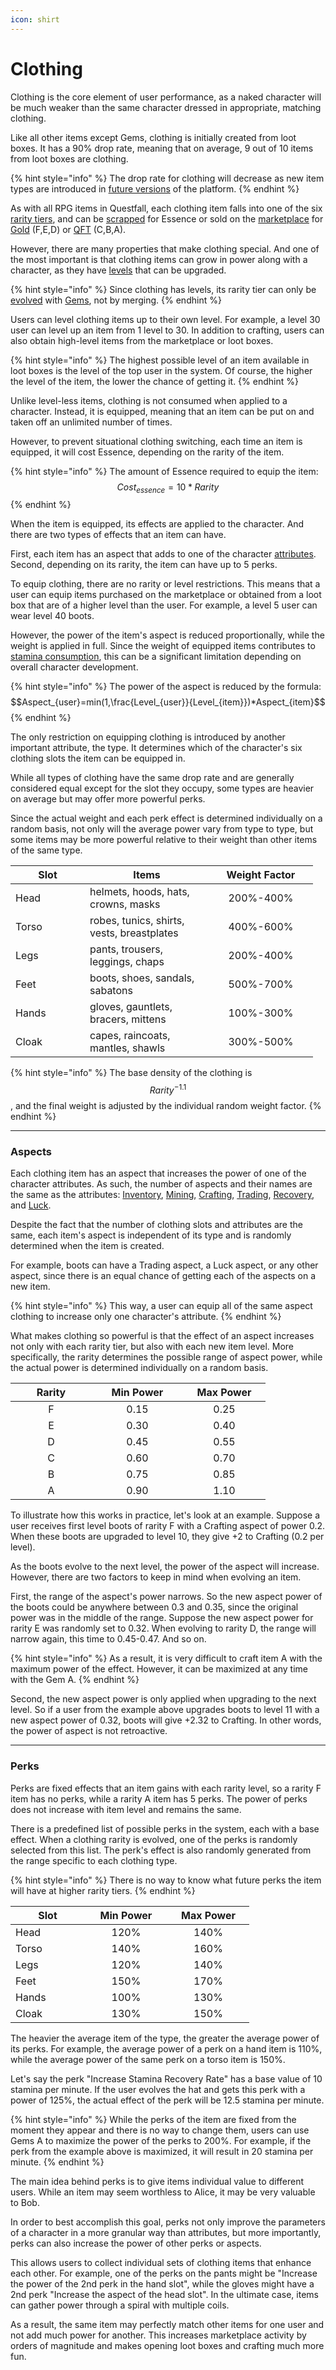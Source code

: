 ```yaml
---
icon: shirt
---
```


# Clothing

Clothing is the core element of user performance, as a naked character will be much weaker than the same character dressed in appropriate, matching clothing.

Like all other items except Gems, clothing is initially created from loot boxes. It has a 90% drop rate, meaning that on average, 9 out of 10 items from loot boxes are clothing.

{% hint style="info" %}
The drop rate for clothing will decrease as new item types are introduced in [future versions](../../roadmap/future-versions.md) of the platform.
{% endhint %}

As with all RPG items in Questfall, each clothing item falls into one of the six [rarity tiers](rpg-items/#item-rarity), and can be [scrapped](rpg-attributes/crafting.md#scrapping) for Essence or sold on the [marketplace](../../infrastructure/marketplace.md) for [Gold](../../assets/gold-in-game.md) (F,E,D) or [QFT](../../assets/questfall-tokens-qft.md) (C,B,A).

However, there are many properties that make clothing special. And one of the most important is that clothing items can grow in power along with a character, as they have [levels](rpg-items/#item-level) that can be upgraded.

{% hint style="info" %}
Since clothing has levels, its rarity tier can only be [evolved](rpg-attributes/crafting.md#evolving) with [Gems](rpg-items/gems.md), not by merging.
{% endhint %}

Users can level clothing items up to their own level. For example, a level 30 user can level up an item from 1 level to 30. In addition to crafting, users can also obtain high-level items from the marketplace or loot boxes.&#x20;

{% hint style="info" %}
The highest possible level of an item available in loot boxes is the level of the top user in the system. Of course, the higher the level of the item, the lower the chance of getting it.
{% endhint %}

Unlike level-less items, clothing is not consumed when applied to a character. Instead, it is equipped, meaning that an item can be put on and taken off an unlimited number of times.

However, to prevent situational clothing switching, each time an item is equipped, it will cost Essence, depending on the rarity of the item.

{% hint style="info" %}
The amount of Essence required to equip the item: \
$$Cost_{essence}=10*Rarity$$
{% endhint %}

When the item is equipped, its effects are applied to the character. And there are two types of effects that an item can have.

First, each item has an aspect that adds to one of the character [attributes](rpg-attributes/). Second, depending on its rarity, the item can have up to 5 perks.&#x20;

To equip clothing, there are no rarity or level restrictions. This means that a user can equip items purchased on the marketplace or obtained from a loot box that are of a higher level than the user. For example, a level 5 user can wear level 40 boots.&#x20;

However, the power of the item's aspect is reduced proportionally, while the weight is applied in full. Since the weight of equipped items contributes to [stamina consumption](rpg-attributes/mining.md#stamina-reserve), this can be a significant limitation depending on overall character development.

{% hint style="info" %}
The power of the aspect is reduced by the formula: \
$$Aspect_{user}=min(1,\frac{Level_{user}}{Level_{item}})*Aspect_{item}$$
{% endhint %}

The only restriction on equipping clothing is introduced by another important attribute, the type. It determines which of the character's six clothing slots the item can be equipped in.

While all types of clothing have the same drop rate and are generally considered equal except for the slot they occupy, some types are heavier on average but may offer more powerful perks.&#x20;

Since the actual weight and each perk effect is determined individually on a random basis, not only will the average power vary from type to type, but some items may be more powerful relative to their weight than other items of the same type.

<table><thead><tr><th width="103">Slot</th><th width="182">Items</th><th width="151" align="center">Weight Factor</th></tr></thead><tbody><tr><td>Head</td><td>helmets, hoods, hats, crowns, masks</td><td align="center">200%-400%</td></tr><tr><td>Torso</td><td>robes, tunics, shirts, vests, breastplates</td><td align="center">400%-600%</td></tr><tr><td>Legs</td><td>pants, trousers, leggings, chaps</td><td align="center">200%-400%</td></tr><tr><td>Feet</td><td>boots, shoes, sandals, sabatons</td><td align="center">500%-700%</td></tr><tr><td>Hands</td><td>gloves, gauntlets, bracers, mittens</td><td align="center">100%-300%</td></tr><tr><td>Cloak</td><td>capes, raincoats, mantles, shawls</td><td align="center">300%-500%</td></tr></tbody></table>

{% hint style="info" %}
The base density of the clothing is $$Rarity^{-1.1}$$, and the final weight is adjusted by the individual random weight factor.
{% endhint %}

***

### Aspects

Each clothing item has an aspect that increases the power of one of the character attributes. As such, the number of aspects and their names are the same as the attributes: [Inventory](rpg-attributes/inventory.md), [Mining](rpg-attributes/mining.md), [Crafting](rpg-attributes/crafting.md), [Trading](rpg-attributes/trading.md), [Recovery](rpg-attributes/recovery.md), and [Luck](rpg-attributes/luck.md).

Despite the fact that the number of clothing slots and attributes are the same, each item's aspect is independent of its type and is randomly determined when the item is created.&#x20;

For example, boots can have a Trading aspect, a Luck aspect, or any other aspect, since there is an equal chance of getting each of the aspects on a new item.

{% hint style="info" %}
This way, a user can equip all of the same aspect clothing to increase only one character's attribute.
{% endhint %}

What makes clothing so powerful is that the effect of an aspect increases not only with each rarity tier, but also with each new item level. More specifically, the rarity determines the possible range of aspect power, while the actual power is determined individually on a random basis.

<table><thead><tr><th width="114" align="center">Rarity</th><th width="130" align="center">Min Power</th><th width="116" align="center">Max Power</th></tr></thead><tbody><tr><td align="center">F</td><td align="center">0.15</td><td align="center">0.25</td></tr><tr><td align="center">E</td><td align="center">0.30</td><td align="center">0.40</td></tr><tr><td align="center">D</td><td align="center">0.45</td><td align="center">0.55</td></tr><tr><td align="center">C</td><td align="center">0.60</td><td align="center">0.70</td></tr><tr><td align="center">B</td><td align="center">0.75</td><td align="center">0.85</td></tr><tr><td align="center">A</td><td align="center">0.90</td><td align="center">1.10</td></tr></tbody></table>

To illustrate how this works in practice, let's look at an example. Suppose a user receives first level boots of rarity F with a Crafting aspect of power 0.2. When these boots are upgraded to level 10, they give +2 to Crafting (0.2 per level).

As the boots evolve to the next level, the power of the aspect will increase. However, there are two factors to keep in mind when evolving an item.

First, the range of the aspect's power narrows. So the new aspect power of the boots could be anywhere between 0.3 and 0.35, since the original power was in the middle of the range. Suppose the new aspect power for rarity E was randomly set to 0.32. When evolving to rarity D, the range will narrow again, this time to 0.45-0.47. And so on.

{% hint style="info" %}
As a result, it is very difficult to craft item A with the maximum power of the effect. However, it can be maximized at any time with the Gem A.
{% endhint %}

Second, the new aspect power is only applied when upgrading to the next level. So if a user from the example above upgrades boots to level 11 with a new aspect power of 0.32, boots will give +2.32 to Crafting. In other words, the power of aspect is not retroactive.

***

### Perks

Perks are fixed effects that an item gains with each rarity level, so a rarity F item has no perks, while a rarity A item has 5 perks. The power of perks does not increase with item level and remains the same.

There is a predefined list of possible perks in the system, each with a base effect. When a clothing rarity is evolved, one of the perks is randomly selected from this list. The perk's effect is also randomly generated from the range specific to each clothing type.

{% hint style="info" %}
There is no way to know what future perks the item will have at higher rarity tiers.
{% endhint %}

<table><thead><tr><th width="103">Slot</th><th width="116" align="center">Min Power</th><th width="115" align="center">Max Power</th></tr></thead><tbody><tr><td>Head</td><td align="center">120%</td><td align="center">140%</td></tr><tr><td>Torso</td><td align="center">140%</td><td align="center">160%</td></tr><tr><td>Legs</td><td align="center">120%</td><td align="center">140%</td></tr><tr><td>Feet</td><td align="center">150%</td><td align="center">170%</td></tr><tr><td>Hands</td><td align="center">100%</td><td align="center">130%</td></tr><tr><td>Cloak</td><td align="center">130%</td><td align="center">150%</td></tr></tbody></table>

The heavier the average item of the type, the greater the average power of its perks. For example, the average power of a perk on a hand item is 110%, while the average power of the same perk on a torso item is 150%.

Let's say the perk "Increase Stamina Recovery Rate" has a base value of 10 stamina per minute. If the user evolves the hat and gets this perk with a power of 125%, the actual effect of the perk will be 12.5 stamina per minute.

{% hint style="info" %}
While the perks of the item are fixed from the moment they appear and there is no way to change them, users can use Gems A to maximize the power of the perks to 200%. For example, if the perk from the example above is maximized, it will result in 20 stamina per minute.
{% endhint %}

The main idea behind perks is to give items individual value to different users. While an item may seem worthless to Alice, it may be very valuable to Bob.&#x20;

In order to best accomplish this goal, perks not only improve the parameters of a character in a more granular way than attributes, but more importantly, perks can also increase the power of other perks or aspects.

This allows users to collect individual sets of clothing items that enhance each other. For example, one of the perks on the pants might be "Increase the power of the 2nd perk in the hand slot", while the gloves might have a 2nd perk "Increase the aspect of the head slot". In the ultimate case, items can gather power through a spiral with multiple coils.

As a result, the same item may perfectly match other items for one user and not add much power for another. This increases marketplace activity by orders of magnitude and makes opening loot boxes and crafting much more fun.
